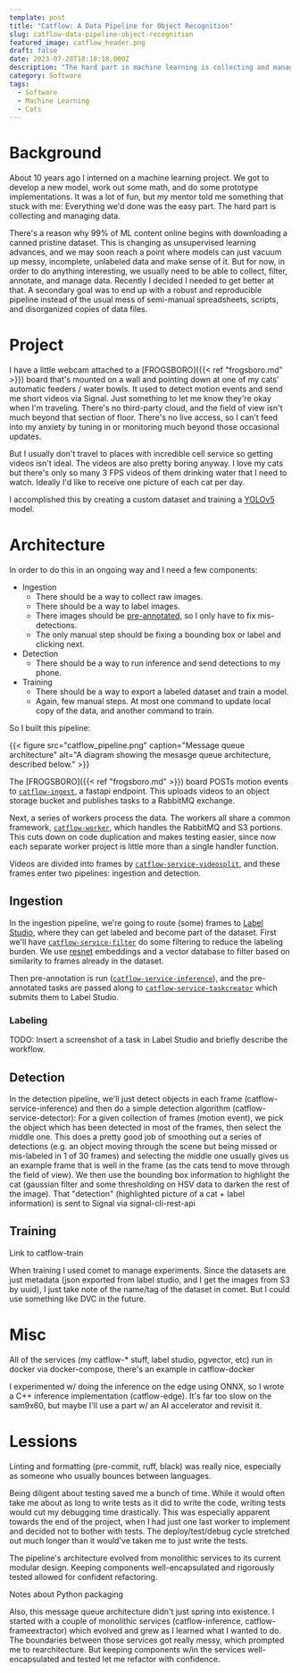 ```yaml
---
template: post
title: "Catflow: A Data Pipeline for Object Recognition"
slug: catflow-data-pipeline-object-recognition
featured_image: catflow_header.png
draft: false
date: 2023-07-28T18:18:18.000Z
description: "The hard part in machine learning is collecting and managing data. This is changing as unsupervised learning advances, and we may soon reach a point where models can just vacuum up messy, incomplete, unlabeled data and make sense of it. But for now, in order to do anything interesting, we usually need to be able to collect, filter, annotate, and manage data."
category: Software
tags:
  - Software
  - Machine Learning
  - Cats
---
```

# Background

About 10 years ago I interned on a machine learning project. We got to develop a new model, work out some math, and do some prototype implementations. It was a lot of fun, but my mentor told me something that stuck with me: Everything we'd done was the easy part. The hard part is collecting and managing data.

There's a reason why 99% of ML content online begins with downloading a canned pristine dataset. This is changing as unsupervised learning advances, and we may soon reach a point where models can just vacuum up messy, incomplete, unlabeled data and make sense of it. But for now, in order to do anything interesting, we usually need to be able to collect, filter, annotate, and manage data. Recently I decided I needed to get better at that. A secondary goal was to end up with a robust and reproducible pipeline instead of the usual mess of semi-manual spreadsheets, scripts, and disorganized copies of data files.

# Project

I have a little webcam attached to a [FROGSBORO]({{< ref "frogsboro.md" >}}) board that's mounted on a wall and pointing down at one of my cats' automatic feeders / water bowls. It used to detect motion events and send me short videos via Signal. Just something to let me know they're okay when I'm traveling. There's no third-party cloud, and the field of view isn't much beyond that section of floor. There's no live access, so I can't feed into my anxiety by tuning in or monitoring much beyond those occasional updates.

But I usually don't travel to places with incredible cell service so getting videos isn't ideal. The videos are also pretty boring anyway. I love my cats but there's only so many 3 FPS videos of them drinking water that I need to watch. Ideally I'd like to receive one picture of each cat per day.

I accomplished this by creating a custom dataset and training a [YOLOv5](https://github.com/ultralytics/yolov5) model.

# Architecture

In order to do this in an ongoing way and I need a few components:

* Ingestion
    * There should be a way to collect raw images.
    * There should be a way to label images.
    * There images should be [pre-annotated](https://labelstud.io/guide/predictions.html), so I only have to fix mis-detections.
    * The only manual step should be fixing a bounding box or label and clicking next.
* Detection
    * There should be a way to run inference and send detections to my phone.
* Training
    * There should be a way to export a labeled dataset and train a model.
    * Again, few manual steps. At most one command to update local copy of the data, and another command to train.

So I built this pipeline:

{{< figure src="catflow_pipeline.png" caption="Message queue architecture" alt="A diagram showing the mesasge queue architecture, described below." >}}

The [FROGSBORO]({{< ref "frogsboro.md" >}}) board POSTs motion events to [`catflow-ingest`](https://github.com/iank/catflow-ingest/), a fastapi endpoint. This uploads videos to an object storage bucket and publishes tasks to a RabbitMQ exchange.

Next, a series of workers process the data. The workers all share a common framework, [`catflow-worker`](https://github.com/iank/catflow-worker), which handles the RabbitMQ and S3 portions. This cuts down on code duplication and makes testing easier, since now each separate worker project is little more than a single handler function.

Videos are divided into frames by [`catflow-service-videosplit`](https://github.com/iank/catflow-service-videosplit), and these frames enter two pipelines: ingestion and detection.

## Ingestion

In the ingestion pipeline, we're going to route (some) frames to [Label Studio](https://labelstud.io/), where they can get labeled and become part of the dataset. First we'll have [`catflow-service-filter`](https://github.com/iank/catflow-service-filter) do some filtering to reduce the labeling burden. We use [resnet](https://pytorch.org/hub/pytorch_vision_resnet/) embeddings and a vector database to filter based on similarity to frames already in the dataset.

Then pre-annotation is run ([`catflow-service-inference`](https://github.com/iank/catflow-service-inference)), and the pre-annotated tasks are passed along to [`catflow-service-taskcreator`](https://github.com/iank/catflow-service-taskcreator) which submits them to Label Studio.

### Labeling

TODO: Insert a screenshot of a task in Label Studio and briefly describe the workflow.

## Detection

In the detection pipeline, we'll just detect objects in each frame (catflow-service-inference) and then do a simple detection algorithm (catflow-service-detector): For a given collection of frames (motion event), we pick the object which has been detected in most of the frames, then select the middle one. This does a pretty good job of smoothing out a series of detections (e.g. an object moving through the scene but being missed or mis-labeled in 1 of 30 frames) and selecting the middle one usually gives us an example frame that is well in the frame (as the cats tend to move through the field of view). We then use the bounding box information to highlight the cat (gaussian filter and some thresholding on HSV data to darken the rest of the image). That "detection" (highlighted picture of a cat + label information) is sent to Signal via signal-cli-rest-api

## Training

Link to catflow-train

When training I used comet to manage experiments. Since the datasets are just metadata (json exported from label studio, and I get the images from S3 by uuid), I just take note of the name/tag of the dataset in comet. But I could use something like DVC in the future.

# Misc

All of the services (my catflow-* stuff, label studio, pgvector, etc) run in docker via docker-compose, there's an example in catflow-docker

I experimented w/ doing the inference on the edge using ONNX, so I wrote a C++ inference implementation (catflow-edge). It's far too slow on the sam9x60, but maybe I'll use a part w/ an AI accelerator and revisit it.

# Lessions

Linting and formatting (pre-commit, ruff, black) was really nice, especially as someone who usually bounces between languages.

Being diligent about testing saved me a bunch of time. While it would often take me about as long to write tests as it did to write the code, writing tests would cut my debugging time drastically. This was especially apparent towards the end of the project, when I had just one last worker to implement and decided not to bother with tests. The deploy/test/debug cycle stretched out much longer than it would've taken me to just write the tests.


The pipeline's architecture evolved from monolithic services to its current modular design. Keeping components well-encapsulated and rigorously tested allowed for confident refactoring.

Notes about Python packaging

Also, this message queue architecture didn't just spring into existence. I started with a couple of monolithic services (catflow-inference, catflow-frameextractor) which evolved and grew as I learned what I wanted to do. The boundaries between those services got really messy, which prompted me to rearchitecture. But keeping components w/in the services well-encapsulated and tested let me refactor with confidence.

